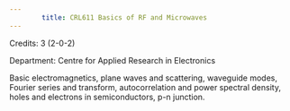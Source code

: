 ```yaml
---
        title: CRL611 Basics of RF and Microwaves
---
```

Credits: 3 (2-0-2)

Department: Centre for Applied Research in Electronics

Basic electromagnetics, plane waves and scattering, waveguide modes, Fourier series and transform, autocorrelation and power spectral density, holes and electrons in semiconductors, p-n junction.